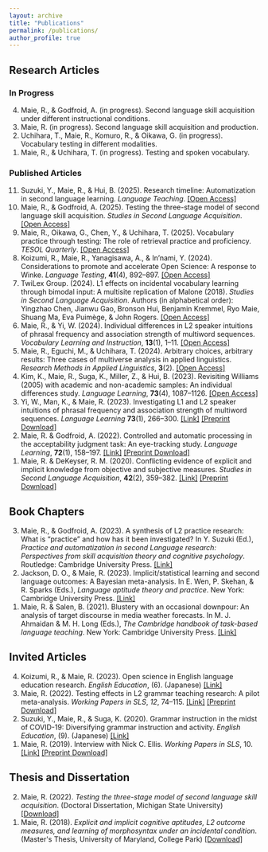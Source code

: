```yaml
---
layout: archive
title: "Publications"
permalink: /publications/
author_profile: true
---
```


## Research Articles
### In Progress
<ol reversed>
  <li>Maie, R., & Godfroid, A. (in progress). Second language skill acquisition under different instructional conditions.</li>
  <li>Maie, R. (in progress). Second language skill acquisition and production.</li>
  <li>Uchihara, T., Maie, R., Komuro, R., & Oikawa, G. (in progress). Vocabulary testing in different modalities.</li>
  <li>Maie, R., & Uchihara, T. (in progress). Testing and spoken vocabulary.</li>
</ol>


### Published Articles
<ol reversed>
  <li>Suzuki, Y., Maie, R., & Hui, B. (2025). Research timeline: Automatization in second language learning. <i>Language Teaching</i>. <a href="https://doi.org/10.1017/S026144482500059X">[Open Access]</a></li>
  <li>Maie, R., & Godfroid, A. (2025). Testing the three-stage model of second language skill acquisition. <i>Studies in Second Language Acquisition</i>. <a href="https://doi.org/10.1017/S027226312500021X">[Open Access]</a></li>
  <li>Maie, R., Oikawa, G., Chen, Y., & Uchihara, T. (2025). Vocabulary practice through testing: The role of retrieval practice and proficiency. <i>TESOL Quarterly</i>. <a href="https://doi.org/10.1002/tesq.3391">[Open Access]</a></li>
  <li>Koizumi, R., Maie, R., Yanagisawa, A., & In’nami, Y. (2024). Considerations to promote and accelerate Open Science: A response to Winke. <i>Language Testing</i>, <b>41</b>(4), 892–897. <a href="https://doi.org/10.1177/02655322241239379">[Open Access]</a></li>
  <li>TwiLex Group. (2024). L1 effects on incidental vocabulary learning through bimodal input: A multisite replication of Malone (2018). <i>Studies in Second Language Acquisition</i>. Authors (in alphabetical order): Yingzhao Chen, Jianwu Gao, Bronson Hui, Benjamin Kremmel, Ryo Maie, Shuang Ma, Eva Puimège, & John Rogers. <a href="https://doi.org/10.1017/S0272263124000275">[Open Access]</a></li>
  <li>Maie, R., & Yi, W. (2024). Individual differences in L2 speaker intuitions of phrasal frequency and association strength of multiword sequences. <i>Vocabulary Learning and Instruction</i>, <b>13</b>(1), 1–11. <a href="https://www.castledown.com/journals/vli/article/view/1311">[Open Access]</a></li>
  <li>Maie, R., Eguchi, M., & Uchihara, T. (2024). Arbitrary choices, arbitrary results: Three cases of multiverse analysis in applied linguistics. <i>Research Methods in Applied Linguistics</i>, <b>3</b>(2). <a href="https://doi.org/10.1016/j.rmal.2024.100124">[Open Access]</a></li>
  <li>Kim, K., Maie, R., Suga, K., Miller, Z., & Hui, B. (2023). Revisiting Williams (2005) with academic and non-academic samples: An individual differences study. <i>Language Learning</i>, <b>73</b>(4), 1087–1126. <a href="https://doi.org/10.1111/lang.12616">[Open Access]</a></li>
  <li>Yi, W., Man, K., & Maie, R. (2023). Investigating L1 and L2 speaker intuitions of phrasal frequency and association strength of multiword sequences. <i>Language Learning</i> <b>73</b>(1), 266–300. <a href="https://onlinelibrary.wiley.com/doi/full/10.1111/lang.12521">[Link]</a> <a href="https://github.com/maieryo/research/blob/papers/YiEtAl2022LL.pdf">[Preprint Download]</a></li>
  <li>Maie, R. & Godfroid, A. (2022). Controlled and automatic processing in the acceptability judgment task: An eye-tracking study. <i>Language Learning</i>, <b>72</b>(1), 158–197. <a href="https://doi.org/10.1111/lang.12474">[Link]</a> <a href="https://github.com/maieryo/research/blob/papers/Preprint_MaieGodfroidLL.pdf">[Preprint Download]</a></li>
  <li>Maie, R. & DeKeyser, R. M. (2020). Conflicting evidence of explicit and implicit knowledge from objective and subjective measures. <i>Studies in Second Language Acquisition</i>, <b>42</b>(2), 359–382. <a href="https://doi.org/10.1017/S0272263119000615">[Link]</a> <a href="https://github.com/maieryo/research/blob/papers/MaieDeKeyserSSLA2020pdf.pdf">[Preprint Download]</a></li>
</ol>

## Book Chapters
<ol reversed>
  <li>Maie, R., & Godfroid, A. (2023). A synthesis of L2 practice research: What is “practice” and how has it been investigated? In Y. Suzuki (Ed.), <i>Practice and automatization in second Language research: Perspectives from skill acquisition theory and cognitive psychology</i>. Routledge: Cambridge University Press. <a href="https://www.taylorfrancis.com/books/edit/10.4324/9781003414643/practice-automatization-second-language-research-yuichi-suzuki">[Link]</a></li>
  <li>Jackson, D. O., & Maie, R. (2023). Implicit/statistical learning and second language outcomes: A Bayesian meta-analysis. In E. Wen, P. Skehan, & R. Sparks (Eds.), <i>Language aptitude theory and practice</i>. New York: Cambridge University Press. <a href="https://www.cambridge.org/jp/academic/subjects/languages-linguistics/applied-linguistics-and-second-language-acquisition/language-aptitude-theory-and-practice?format=HB&isbn=9781316513996">[Link]</a></li>
  <li>Maie, R. & Salen, B. (2021). Blustery with an occasional downpour: An analysis of target discourse in media weather forecasts. In M. J. Ahmaidan & M. H. Long (Eds.), <i>The Cambridge handbook of task-based language teaching</i>. New York: Cambridge University Press. <a href="https://www.cambridge.org/core/books/abs/cambridge-handbook-of-taskbased-language-teaching/blustery-with-an-occasional-downpour/1BAF4C99AFAC232F17E68409C03141DB">[Link]</a></li>
</ol>

## Invited Articles
<ol reversed>
  <li>Koizumi, R., & Maie, R. (2023). Open science in English language education research. <i>English Education</i>, (6). (Japanese) <a href="https://www.taishukan.co.jp/book/b625619.html">[Link]</a></li>
  <li>Maie, R. (2022). Testing effects in L2 grammar teaching research: A pilot meta-analysis. <i>Working Papers in SLS</i>, <i>12</i>, 74–115. <a href="https://hcommons.org/deposits/item/hc:46463">[Link]</a> <a href="https://github.com/maieryo/research/blob/papers/Maie2022SLS.pdf">[Preprint Download]</a></li>
  <li>Suzuki, Y., Maie, R., & Suga, K. (2020). Grammar instruction in the midst of COVID-19: Diversifying grammar instruction and activity. <i>English Education</i>, (9). (Japanese) <a href="https://www.taishukan.co.jp/book/b525175.html">[Link]</a></li>
  <li>Maie, R. (2019). Interview with Nick C. Ellis. <i>Working Papers in SLS</i>, 10. <a href="https://hcommons.org/deposits/item/hc:45843">[Link]</a> <a href="https://github.com/maieryo/research/blob/papers/InterviewWithNickCEllis.pdf">[Preprint Download]</a></li>
</ol>

## Thesis and Dissertation
<ol reversed>
  <li>Maie, R. (2022). <i>Testing the three-stage model of second language skill acquisition</i>. (Doctoral Dissertation, Michigan State University) <a href="https://github.com/maieryo/research/blob/papers/RyoMaiePhDSLS.pdf">[Download]</a></li>
  <li>Maie, R. (2018). <i>Explicit and implicit cognitive aptitudes, L2 outcome measures, and learning of morphosyntax under an incidental condition</i>. (Master's Thesis, University of Maryland, College Park) <a href="https://drum.lib.umd.edu/handle/1903/21064">[Download]</a></li>
</ol>

